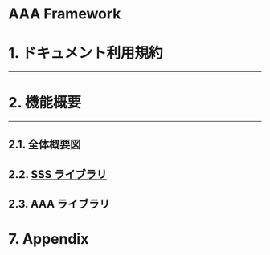 # AAA Framework

# 1. ドキュメント利用規約
----

# 2. 機能概要
------
## 2.1. 全体概要図
## 2.2. [SSS ライブラリ](mdwiki.html#SSSlib)
## 2.3. AAA ライブラリ

# 7. Appendix
